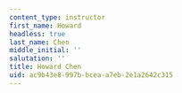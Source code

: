 ```yaml
---
content_type: instructor
first_name: Howard
headless: true
last_name: Chen
middle_initial: ''
salutation: ''
title: Howard Chen
uid: ac9b43e8-997b-bcea-a7eb-2e1a2642c315
---
```

